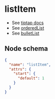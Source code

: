# listItem

- See [tiptap docs](https://tiptap.dev/api/nodes/list-item)
- See [orderedList](/editor/nodes/bullet-list/)
- See [bulletList](/editor/nodes/bullet-list/)

## Node schema

```json
{
  "name": "listItem",
  "attrs": {
    "start": {
      "default": 1
    }
  }
}
```
